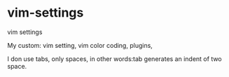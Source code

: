 vim-settings
============

vim settings

My custom:
  vim setting,
  vim color coding,
  plugins,

I don use tabs, only spaces, in other words:tab generates an indent of two space.

